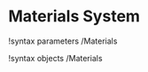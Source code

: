 <!-- MOOSE Documentation Stub: Remove this when content is added. -->

# Materials System
!syntax parameters /Materials

!syntax objects /Materials

